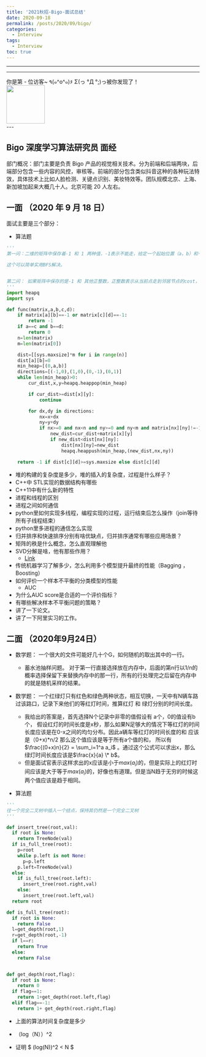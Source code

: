 ```yaml
---
title: '2021秋招-Bigo-面试总结'
date: 2020-09-18
permalink: /posts/2020/09/bigo/
categories:
  - Interview
tags:
  - Interview
toc: true
---
```


---

---

<div>
<div class="button01">
      <visited_a href="#" display:inline>你是第<span data-hk-page="current"> - </span>位访客~</visited_a>
      <visited_p class="top">٩(๑^o^๑)۶</visited_p>
      <visited_p class="bottom">Σ(っ °Д °;)っ被你发现了！</visited_p>
</div>
<img align="center" width="100" src="{{ site.url }}/images/static/take_me.gif" alt="" display:inline>
</div>
---

## Bigo 深度学习算法研究员 面经

部门概况：部门主要是负责 Bigo 产品的视觉相关技术。分为前端和后端两块，后端部分包含一些内容的风控，审核等。前端的部分包含类似抖音这种的各种玩法特效，具体技术上比如人脸检测、关键点识别、美妆特效等。团队规模北京、上海、新加坡加起来大概几十人。北京可能 20 人左右。

## 一面 （2020 年 9 月 18 日）

面试主要是三个部分：

- 算法题

```python
'''
第一问：二维的矩阵中保存着-1 和 1 两种值，-1表示不能走，给定一个起始位置（a，b）和一个目标位置(c,d)判断从 起始位置到目标位置的最短需要走多少步？

这个可以简单实用BFS解决。


第二问： 如果矩阵中保存的是-1 和 其他正整数，正整数表示从当前点走到邻居节点的cost，问从起始位置到目标位置的最小cost是多少。
'''
import heapq
import sys

def func(matrix,a,b,c,d):
    if matrix[a][b]==-1 or matrix[c][d]==-1:
        return -1
    if a==c and b==d:
        return 0
    n=len(matrix)
    m=len(matrix[0])

    dist=[[sys.maxsize]*m for i in range(n)]
    dist[a][b]=0
    min_heap=[(0,a,b)]
    directions=[(-1,0),(1,0),(0,-1),(0,1)]
    while len(min_heap)>0:
        cur_dist,x,y=heapq.heappop(min_heap)

        if cur_dist>=dist[x][y]:
            continue

        for dx,dy in directions:
            nx=x+dx
            ny=y+dy
            if nx>=0 and nx<n and ny>=0 and ny<m and matrix[nx][ny]!=-1:
                new_dist=cur_dist+matrix[x][y]
                if new_dist<dist[nx][ny]:
                    dist[nx][ny]=new_dist
                    heapq.heappush(min_heap,(new_dist,nx,ny))

    return -1 if dist[c][d]>=sys.maxsize else dist[c][d]
```

- 堆的构建的复杂度是多少，堆的插入的复杂度，过程是什么样子？
- C++中 STL实现的数据结构有哪些
- C++11中有什么新的特性
- 进程和线程的区别
- 进程之间如何通信
- python里如何实现多线程，编程实现的过程，运行结束后怎么操作（join等待所有子线程结束）
- python里多进程的通信怎么实现
- 归并排序和快速排序分别有啥优缺点，归并排序通常有哪些应用场景？
- 矩阵的秩是什么概念，怎么直观理解他
- SVD分解是啥，他有那些作用？
  - [Link](https://www.cnblogs.com/endlesscoding/p/10033527.html)
- 传统机器学习了解多少，怎么利用多个模型提升最终的性能（Bagging ， Boosting）
- 如何评价一个样本不平衡的分类模型的性能
  - AUC
- 为什么AUC score是合适的一个评价指标？
- 有哪些解决样本不平衡问题的策略？
- 讲了一下论文。
- 讲了一下阿里实习的工作。

## 二面 （2020年9月24日）

- 数学题： 一个很大的文件可能好几十个G，如何随机的取出其中的一行。
  - 蓄水池抽样问题。 对于第一行直接选择放在内存中，后面的第n行以1/n的概率选择保留下来替换内存中的那一行，所有的行处理完之后留在内存中的就是随机采样的结果。

- 数学题： 一个红绿灯只有红色和绿色两种状态，相互切换，一天中有N辆车路过该路口，记录下来他们的等红灯时间，推算红灯 和 绿灯分别的时间长度。
  - 我给出的答案是，首先选择N个记录中非零的值假设有 a个，0的值设有b个， 假设红灯的时间长度是x秒，那么如果N足够大的情况下等红灯的时间长度应该是在0-x之间的均匀分布。因此a辆车等红灯的时间长度的和 应该是（0+x)\*n/2 那么这个值应该是等于所有a个值的和， 所以有$\frac{(0+x)n}{2} =  \sum_i=1^a a_i$ 。通过这个公式可以求出x，那么绿灯时间长度应该是$\frac{x}{a} \* b$。
  - 但是面试官表示这样求出的x应该是小于$max(a_i)$的，但是实际上的红灯时间应该是大于等于$max(a_i)$的，好像也有道理。但是当N趋于无穷的时候这两个值应该是趋于相同。

- 算法题

``` python
'''
往一个完全二叉树中插入一个结点，保持其仍然是一个完全二叉树
'''

def insert_tree(root,val):
  if root is None:
    return TreeNode(val)
  if is_full_tree(root):
    p=root
    while p.left is not None:
      p=p.left
    p.left=TreeNode(val)
  else:
    if is_full_tree(root.left):
      insert_tree(root.right,val)
    else:
      insert_tree(root.left,val)
  return root

def is_full_tree(root):
  if root is None:
    return False
  l=get_depth(root,1)
  r=get_depth(root,-1)
  if l==r:
    return True
  else:
    return False


def get_depth(root,flag):
  if root is None:
    return 0
  if flag==1:
    return 1+get_depth(root.left,flag)
  elif flag==-1:
    return 1+ get_depth(root.right,flag)
```

- 上面的算法时间复杂度是多少
 - （log（N））^2

- 证明 $ (log(N))^2 < N $
  

<div data-hk-top-pages="5"> </div>
